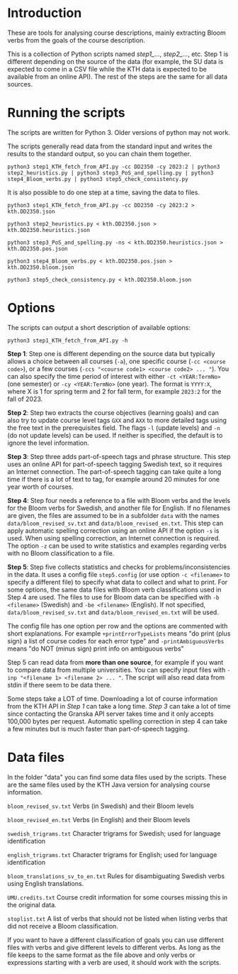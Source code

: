 # Introduction

These are tools for analysing course descriptions, mainly extracting
Bloom verbs from the goals of the course description.

This is a collection of Python scripts named *step1_...*, *step2_...*,
etc. Step 1 is different depending on the source of the data (for
example, the SU data is expected to come in a CSV file while the KTH
data is expected to be available from an online API). The rest of the
steps are the same for all data sources.

# Running the scripts

The scripts are written for Python 3. Older versions of python may not work.

The scripts generally read data from the standard input and writes the
results to the standard output, so you can chain them together.

```python3 step1_KTH_fetch_from_API.py -cc DD2350 -cy 2023:2 | python3 step2_heuristics.py | python3 step3_PoS_and_spelling.py | python3 step4_Bloom_verbs.py | python3 step5_check_consistency.py```

It is also possible to do one step at a time, saving the data to files.

```python3 step1_KTH_fetch_from_API.py -cc DD2350 -cy 2023:2 > kth.DD2350.json```

```python3 step2_heuristics.py < kth.DD2350.json > kth.DD2350.heuristics.json```

```python3 step3_PoS_and_spelling.py -ns < kth.DD2350.heuristics.json > kth.DD2350.pos.json```

```python3 step4_Bloom_verbs.py < kth.DD2350.pos.json > kth.DD2350.bloom.json```

```python3 step5_check_consistency.py < kth.DD2350.bloom.json```

# Options

The scripts can output a short description of available options:

```python3 step1_KTH_fetch_from_API.py -h```


**Step 1**: Step one is different depending on the source data but
  typically allows a choice between all courses (`-a`), one specific
  course (`-cc <course code>`), or a few courses (`-ccs "<course
  code1> <course code2> ... "`). You can also specify the time period
  of interest with either `-ct <YEAR:TermNo>` (one semester) or `-cy
  <YEAR:TermNo>` (one year). The format is `YYYY:X`, where X is 1 for
  spring term and 2 for fall term, for example `2023:2` for the fall
  of 2023.

**Step 2**: Step two extracts the course objectives (learning goals)
  and can also try to update course level tags `GXX` and `AXX` to more
  detailed tags using the free text in the prerequisites field. The
  flags `-l` (update levels) and `-n` (do not update levels) can be
  used. If neither is specified, the default is to ignore the level
  information.

**Step 3**: Step three adds part-of-speech tags and phrase
  structure. This step uses an online API for part-of-speech tagging
  Swedish text, so it requires an Internet connection. The
  part-of-speech tagging can take quite a long time if there is a lot
  of text to tag, for example around 20 minutes for one year worth of
  courses.

**Step 4**: Step four needs a reference to a file with Bloom verbs and
  the levels for the Bloom verbs for Swedish, and another file for
  English. If no filenames are given, the files are assumed to be in a
  subfolder `data` with the names `data/bloom_revised_sv.txt` and
  `data/bloom_revised_en.txt`. This step can apply automatic spelling
  correction using an online API if the option `-s` is used. When
  using spelling correction, an Internet connection is required. The
  option `-z` can be used to write statistics and examples regarding
  verbs with no Bloom classification to a file.

**Step 5**: Step five collects statistics and checks for
  problems/inconsistencies in the data. It uses a config file
  `step5.config` (or use option `-c <filename>` to specify a different
  file) to specify what data to collect and what to print. For some
  options, the same data files with Bloom verb classifications used in
  Step 4 are used. The files to use for Bloom data can be specified
  with `-b <filename>` (Swedish) and `-be <filename>` (English). If
  not specified, `data/bloom_revised_sv.txt` and
  `data/bloom_revised_en.txt` will be used.

  The config file has one option per row and the options are commented
  with short explanations. For example `+printErrorTypeLists` means
  "do print (plus sign) a list of course codes for each error type"
  and `-printAmbiguousVerbs` means "do NOT (minus sign) print info on
  ambiguous verbs"

  Step 5 can read data from **more than one source**, for example if you
  want to compare data from multiple universities. You can specify
  input files with `-inp "<filename 1> <filename 2> ... "`. The script
  will also read data from stdin if there seem to be data there.

Some steps take a LOT of time. Downloading a lot of course information
from the KTH API in *Step 1* can take a long time. *Step 3* can take a
lot of time since contacting the Granska API server takes time and it
only accepts 100,000 bytes per request. Automatic spelling correction
in step 4 can take a few minutes but is much faster than
part-of-speech tagging.

# Data files

In the folder "data" you can find some data files used by the
scripts. These are the same files used by the KTH Java version for
analysing course information.

`bloom_revised_sv.txt`         Verbs (in Swedish) and their Bloom levels

`bloom_revised_en.txt`         Verbs (in English) and their Bloom levels

`swedish_trigrams.txt`         Character trigrams for Swedish; used for language identification

`english_trigrams.txt`         Character trigrams for English; used for language identification

`bloom_translations_sv_to_en.txt`         Rules for disambiguating Swedish verbs using English translations.

`UMU.credits.txt`              Course credit information for some courses missing this in the original data.

`stoplist.txt`         	       A list of verbs that should not be listed when listing verbs that did not receive a Bloom classification.

If you want to have a different classification of goals you can use
different files with verbs and give different levels to different
verbs. As long as the file keeps to the same format as the file above
and only verbs or expressions starting with a verb are used, it should
work with the scripts.
